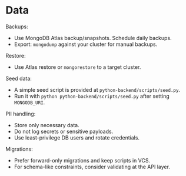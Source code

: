 # Data

Backups:
- Use MongoDB Atlas backup/snapshots. Schedule daily backups.
- Export: `mongodump` against your cluster for manual backups.

Restore:
- Use Atlas restore or `mongorestore` to a target cluster.

Seed data:
- A simple seed script is provided at `python-backend/scripts/seed.py`.
- Run it with `python python-backend/scripts/seed.py` after setting `MONGODB_URI`.

PII handling:
- Store only necessary data.
- Do not log secrets or sensitive payloads.
- Use least-privilege DB users and rotate credentials.

Migrations:
- Prefer forward-only migrations and keep scripts in VCS.
- For schema-like constraints, consider validating at the API layer.
